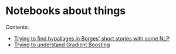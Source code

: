 # Notebooks about things

Contents:

- [Trying to find hypallages in Borges' short stories with some NLP](borges_hipalages.ipynb)
- [Trying to understand Gradient Boosting](http://ftvalentini.github.io/misc-notebooks/gradient-boosting.html)

